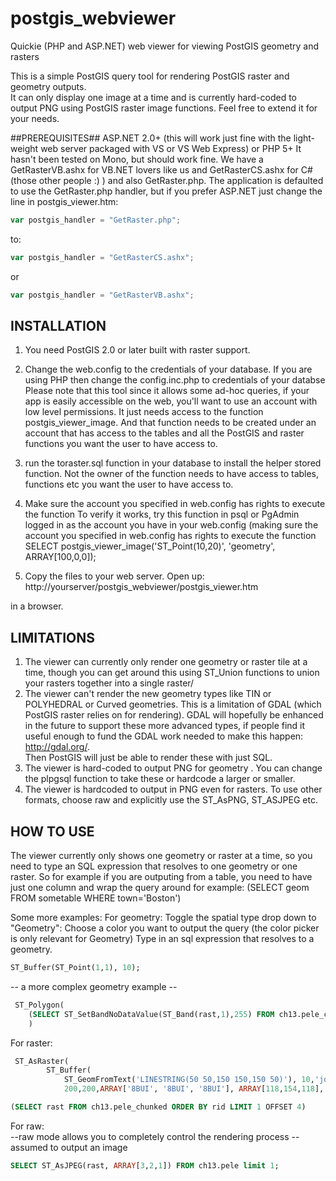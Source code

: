 postgis_webviewer
=================

Quickie (PHP and ASP.NET) web viewer for viewing PostGIS geometry and rasters

This is a simple PostGIS query tool for rendering PostGIS raster and geometry outputs.  
It can only display one image at a time and is currently hard-coded to output PNG 
using PostGIS raster image functions.
Feel free to extend it for your needs.

##PREREQUISITES##
ASP.NET 2.0+ (this will work just fine with the light-weight web server 
packaged with VS or VS Web Express) or PHP 5+
It hasn't been tested on Mono, but should work fine.
We have a GetRasterVB.ashx for VB.NET lovers like us
and GetRasterCS.ashx for C# (those other people :) ) and also GetRaster.php.
The application is defaulted to use the GetRaster.php handler, 
but if you prefer ASP.NET just change the line in postgis_viewer.htm:
```javascript
var postgis_handler = "GetRaster.php";
```
to:
```javascript
var postgis_handler = "GetRasterCS.ashx";
```
or
```javascript
var postgis_handler = "GetRasterVB.ashx";
```

## INSTALLATION ##
1. You need PostGIS 2.0 or later built with raster support.
2. Change the web.config to the credentials of your database. If you are using PHP then change the config.inc.php to 
credentials of your databse
Please note that this tool since it allows
some ad-hoc queries, if your app is easily accessible on the web, 
you'll want to use 
an account with low level permissions.  It just needs access to the function 
postgis_viewer_image.  And that function needs to be created under an account
that has access to the tables and all the PostGIS and raster functions you want the user to have access to.

3. run the toraster.sql function in your database to install the 
helper stored function.  Not the owner of the function needs to have access to tables, functions etc you want the user
to have access to.
4. Make sure the account you specified in web.config has rights 
to execute the function
To verify it works, try this function in psql or 
PgAdmin logged in as the account you have in your web.config
(making sure the account you specified in web.config has rights to execute the function
SELECT postgis_viewer_image('ST_Point(10,20)', 'geometry', ARRAY[100,0,0]);
5. Copy the files to your web server.
Open up:
http://yourserver/postgis_webviewer/postgis_viewer.htm

in a browser.

## LIMITATIONS ##
1. The viewer can currently only render one geometry or raster tile at a time,
though you can get around this using ST_Union
functions to union your rasters together into a single raster/
2. The viewer can't render the new geometry types like TIN or POLYHEDRAL
or Curved geometries.
This is a limitation of GDAL (which PostGIS raster relies on for rendering).
GDAL will hopefully be enhanced in the future to support these 
more advanced types, if people find it useful enough to 
fund the GDAL work needed to make this happen: http://gdal.org/.  
Then PostGIS will just be able to render these with just SQL.
3. The viewer is hard-coded to output PNG for geometry .
You can change the plpgsql function to take these 
or hardcode a larger or smaller.
4. The viewer is hardcoded to output in PNG even for rasters. 
To use other formats, choose raw and explicitly use the ST_AsPNG, ST_ASJPEG etc.

## HOW TO USE ##
The viewer currently only shows one geometry or raster at a time, 
so you need to type an SQL expression that resolves to 
one geometry or one raster.  So for example if you are outputing from a table,
you need to have just one column and wrap the query around
for example: (SELECT geom FROM sometable WHERE town='Boston')

Some more examples:
For geometry:
Toggle the spatial type drop down to "Geometry":
Choose a color you want to output the query (the color picker is only relevant for Geometry)
Type in an sql expression that resolves to a geometry.

```sql 
ST_Buffer(ST_Point(1,1), 10);
```

-- a more complex geometry example --
```sql
 ST_Polygon(
    (SELECT ST_SetBandNoDataValue(ST_Band(rast,1),255) FROM ch13.pele_chunked WHERE rid = 1)
    )
```

For raster:
```sql
 ST_AsRaster(
		ST_Buffer(
			ST_GeomFromText('LINESTRING(50 50,150 150,150 50)'), 10,'join=bevel'), 
			200,200,ARRAY['8BUI', '8BUI', '8BUI'], ARRAY[118,154,118], ARRAY[0,0,0])
```

```sql
(SELECT rast FROM ch13.pele_chunked ORDER BY rid LIMIT 1 OFFSET 4)
```

For raw:  
--raw mode allows you to completely control the rendering process
-- assumed to output an image

```sql
SELECT ST_AsJPEG(rast, ARRAY[3,2,1]) FROM ch13.pele limit 1;
```

